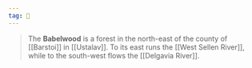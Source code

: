 ```yaml
---
tag: 🌲
---
```

> The **Babelwood** is a forest in the north-east of the county of [[Barstoi]] in [[Ustalav]]. To its east runs the [[West Sellen River]], while to the south-west flows the [[Delgavia River]].








